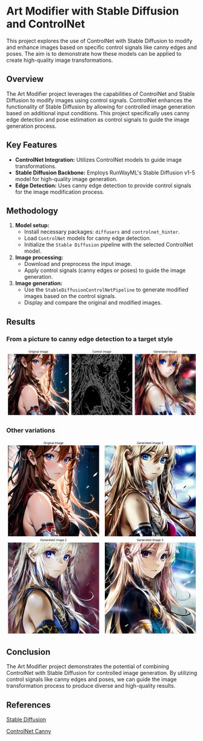 # Art Modifier with Stable Diffusion and ControlNet

This project explores the use of ControlNet with Stable Diffusion to modify and enhance images based on specific control signals like canny edges and poses. The aim is to demonstrate how these models can be applied to create high-quality image transformations.
## Overview
The Art Modifier project leverages the capabilities of ControlNet and Stable Diffusion to modify images using control signals. ControlNet enhances the functionality of Stable Diffusion by allowing for controlled image generation based on additional input conditions. This project specifically uses canny edge detection and pose estimation as control signals to guide the image generation process.

## Key Features
- **ControlNet Integration:** Utilizes ControlNet models to guide image transformations.
- **Stable Diffusion Backbone:** Employs RunWayML's Stable Diffusion v1-5 model for high-quality image generation.
- **Edge Detection:** Uses canny edge detection to provide control signals for the image modification process.

## Methodology
1. **Model setup:**
   - Install necessary packages: `diffusers` and `controlnet_hinter`.
   - Load `ControlNet` models for canny edge detection.
   - Initialize the `Stable Diffusion` pipeline with the selected ControlNet model.
2. **Image processing:**
   - Download and preprocess the input image.
   - Apply control signals (canny edges or poses) to guide the image generation.
3. **Image generation:**
   - Use the `StableDiffusionControlNetPipeline` to generate modified images based on the control signals.
   - Display and compare the original and modified images.

## Results
### From a picture to canny edge detection to a target style
![Results](https://github.com/TaiDuc1001/Art-modifiers-SD-Controlnet/blob/main/results.png)
### Other variations
![Variations](https://github.com/TaiDuc1001/Art-modifiers-SD-Controlnet/blob/main/variations.png)

## Conclusion
The Art Modifier project demonstrates the potential of combining ControlNet with Stable Diffusion for controlled image generation. By utilizing control signals like canny edges and poses, we can guide the image transformation process to produce diverse and high-quality results.

## References
[Stable Diffusion](https://huggingface.co/runwayml/stable-diffusion-v1-5)

[ControlNet Canny](https://huggingface.co/lllyasviel/sd-controlnet-canny)
